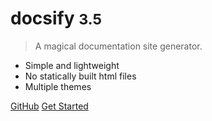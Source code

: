 

# docsify <small>3.5</small>

> A magical documentation site generator.

- Simple and lightweight
- No statically built html files
- Multiple themes

[GitHub](https://github.com/tian0zhi/)
[Get Started](README.md)